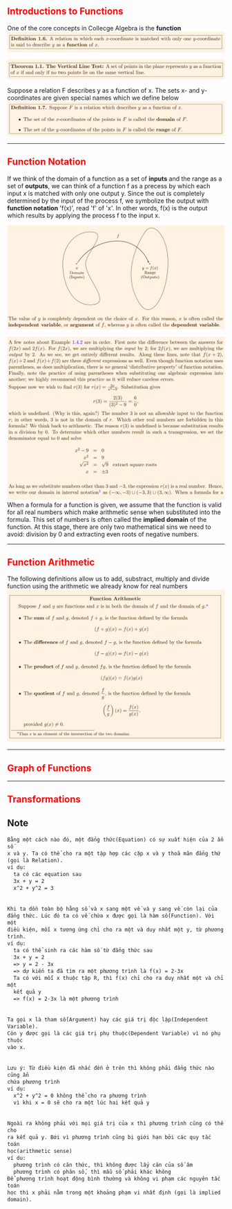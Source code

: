 ## <span style="color:red;">Introductions to Functions</span>

One of the core concepts in Collecge Algebra is the **function**
![function definition](./access/images/figure_22.png)

![vertical line theorem](./access/images/figure_23.png)

Suppose a relation F describes y as a function of x. The sets x- and y-coordinates are given special names which we define below
![function special name](./access/images/figure_24.png)




---

## <span style="color:red;">Function Notation</span>
If we think of the domain of a function as a set of **inputs** and the range as a set of **outputs**, we can think of a function f as a precess by which each input x is matched with only one output y. Since the out is completely determined by the input of the process f, we symbolize the output with **function notation** 'f(x)', read 'f' of 'x'. In other words, f(x) is the output which results by applying the process f to the input x.

![function notation in visualized diagram](./access/images/figure_25.png)


![impied domain example](./access/images/figure_26.png)
When a formula for a function is given, we assume that the function is valid for all real numbers which make arithmetic sense when substituted into the formula. This set of numbers is often called the **implied domain** of the function. At this stage, there are only two mathematical sins we need to avoid: division by 0 and extracting even roots of negative numbers.



---

## <span style="color:red;">Function Arithmetic</span>
The following definitions allow us to add, substract, multiply and divide function using the arithmetic we already
know for real numbers
![impied domain example](./access/images/figure_27.png)



---

## <span style="color:red;">Graph of Functions</span>



---

## <span style="color:red;">Transformations</span>




## Note

```
Bằng một cách nào đó, một đẳng thức(Equation) có sự xuất hiện của 2 ẩn số
x và y. Ta có thể cho ra một tập hợp các cặp x và y thoã mãn đẳng thứ
(gọi là Relation).
ví dụ: 
  ta có các equation sau
  3x + y = 2
  x^2 + y^2 = 3


Khi ta dồn toàn bộ hằng số và x sang một vế và y sang vế còn lại của 
đẳng thức. Lúc đó ta có vế chứa x được gọi là hàm số(Function). Với một 
điều kiện, mỗi x tương ứng chỉ cho ra một và duy nhất một y, từ phương trình.
ví dụ: 
  ta có thể sinh ra các hàm số từ đẳng thức sau
  3x + y = 2 
  => y = 2 - 3x
  => dự kiến ta đã tìm ra một phương trình là f(x) = 2-3x
  Ta có với mỗi x thuộc tập R, thì f(x) chỉ cho ra duy nhất một và chỉ một 
  kết quả y
  => f(x) = 2-3x là một phương trình


Ta gọi x là tham số(Argument) hay các giá trị độc lập(Independent Variable).
Còn y được gọi là các giá trị phụ thuộc(Dependent Variable) vì nó phụ thuộc 
vào x.


Lưu ý: Từ điều kiện đã nhắc đến ở trên thì không phải đẳng thức nào cũng ẩn
chứa phương trình
ví dụ:
  x^2 + y^2 = 0 không thể cho ra phương trình
  vì khi x = 0 sẽ cho ra một lúc hai kết quả y


Ngoài ra không phải với mọi giá trị của x thì phương trình cũng có thể cho
ra kết quả y. Bới vì phương trình cũng bị giới hạn bởi các quy tắc toán 
học(arithmetic sense)
ví du:
  phương trình có căn thức, thì không được lấy căn của số âm
  phương trình có phân số, thì mẫu số phải khác không
Để phương trình hoạt động bình thường và không vi phạm các nguyên tắc toán
học thì x phải nằm trong một khoảng phạm vi nhất định (gọi là implied domain).

```